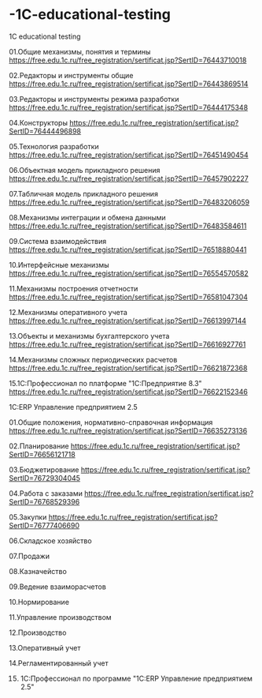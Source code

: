 # -1C-educational-testing
 1C educational testing
 
01.Общие механизмы, понятия и термины 
https://free.edu.1c.ru/free_registration/sertificat.jsp?SertID=76443710018

02.Редакторы и инструменты общие  
https://free.edu.1c.ru/free_registration/sertificat.jsp?SertID=76443869514

03.Редакторы и инструменты режима разработки
https://free.edu.1c.ru/free_registration/sertificat.jsp?SertID=76444175348

04.Конструкторы
https://free.edu.1c.ru/free_registration/sertificat.jsp?SertID=76444496898

05.Технология разработки
https://free.edu.1c.ru/free_registration/sertificat.jsp?SertID=76451490454

06.Объектная модель прикладного решения
https://free.edu.1c.ru/free_registration/sertificat.jsp?SertID=76457902227

07.Табличная модель прикладного решения
https://free.edu.1c.ru/free_registration/sertificat.jsp?SertID=76483206059

08.Механизмы интеграции и обмена данными
https://free.edu.1c.ru/free_registration/sertificat.jsp?SertID=76483584611

09.Система взаимодействия
https://free.edu.1c.ru/free_registration/sertificat.jsp?SertID=76518880441

10.Интерфейсные механизмы
https://free.edu.1c.ru/free_registration/sertificat.jsp?SertID=76554570582

11.Механизмы построения отчетности
https://free.edu.1c.ru/free_registration/sertificat.jsp?SertID=76581047304

12.Механизмы оперативного учета
https://free.edu.1c.ru/free_registration/sertificat.jsp?SertID=76613997144

13.Объекты и механизмы бухгалтерского учета
https://free.edu.1c.ru/free_registration/sertificat.jsp?SertID=76616927761

14.Механизмы сложных периодических расчетов
https://free.edu.1c.ru/free_registration/sertificat.jsp?SertID=76621872368

15.1С:Профессионал по платформе "1С:Предприятие 8.3"
https://free.edu.1c.ru/free_registration/sertificat.jsp?SertID=76622152346

1С:ERP Управление предприятием 2.5

01.Общие положения, нормативно-справочная информация
https://free.edu.1c.ru/free_registration/sertificat.jsp?SertID=76635273136

02.Планирование
https://free.edu.1c.ru/free_registration/sertificat.jsp?SertID=76656121718

03.Бюджетирование
https://free.edu.1c.ru/free_registration/sertificat.jsp?SertID=76729304045

04.Работа с заказами
https://free.edu.1c.ru/free_registration/sertificat.jsp?SertID=76768529396

05.Закупки
https://free.edu.1c.ru/free_registration/sertificat.jsp?SertID=76777406690

06.Складское хозяйство

07.Продажи

08.Казначейство

09.Ведение взаиморасчетов

10.Нормирование

11.Управление производством

12.Производство

13.Оперативный учет

14.Регламентированный учет

15. 1С:Профессионал по программе "1С:ERP Управление предприятием 2.5"
    
